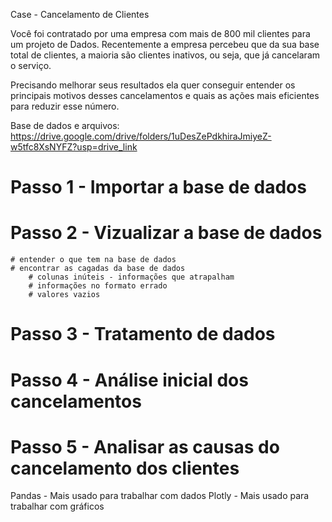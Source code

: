 Case - Cancelamento de Clientes

Você foi contratado por uma empresa com mais de 800 mil clientes para um projeto de Dados. Recentemente a empresa percebeu que da sua base total de clientes, a maioria são clientes inativos, ou seja, que já cancelaram o serviço.

Precisando melhorar seus resultados ela quer conseguir entender os principais motivos desses cancelamentos e quais as ações mais eficientes para reduzir esse número.

Base de dados e arquivos: https://drive.google.com/drive/folders/1uDesZePdkhiraJmiyeZ-w5tfc8XsNYFZ?usp=drive_link

# Passo 1 - Importar a base de dados
# Passo 2 - Vizualizar a base de dados
    # entender o que tem na base de dados
    # encontrar as cagadas da base de dados
        # colunas inúteis - informações que atrapalham
        # informações no formato errado
        # valores vazios
# Passo 3 - Tratamento de dados
# Passo 4 - Análise inicial dos cancelamentos
# Passo 5 - Analisar as causas do cancelamento dos clientes

Pandas - Mais usado para trabalhar com dados
Plotly - Mais usado para trabalhar com gráficos